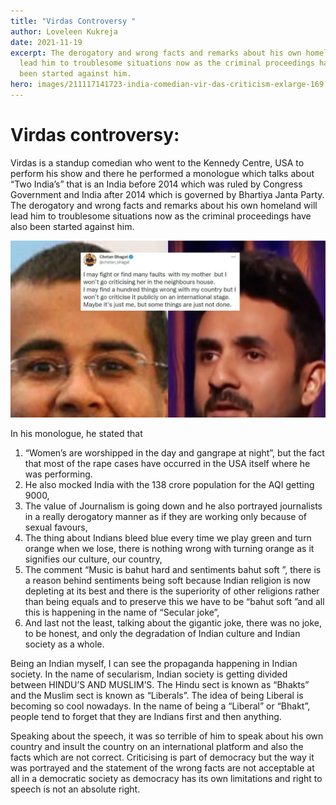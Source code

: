 ```yaml
---
title: "Virdas Controversy "
author: Loveleen Kukreja
date: 2021-11-19
excerpt: The derogatory and wrong facts and remarks about his own homeland will
  lead him to troublesome situations now as the criminal proceedings have also
  been started against him.
hero: images/211117141723-india-comedian-vir-das-criticism-exlarge-169.jpg
---
```

<!--StartFragment-->

# **Virdas controversy:**



Virdas is a standup comedian who went to the Kennedy Centre, USA to perform his show and there he performed a monologue which talks about “Two India’s” that is an India before 2014 which was ruled by Congress Government and India after 2014 which is governed by Bhartiya Janta Party. The derogatory and wrong facts and remarks about his own homeland will lead him to troublesome situations now as the criminal proceedings have also been started against him.

![](images/vir-das-two-indias-chetan-bhagat-163729697116x9.webp)

In his monologue, he stated that 

1. “Women’s are worshipped in the day and gangrape at night”, but the fact that most of the rape cases have occurred in the USA itself where he was performing.
2. He also mocked India with the 138 crore population for the AQI getting 9000,
3. The value of Journalism is going down and he also portrayed journalists in a really derogatory manner as if they are working only because of sexual favours,
4. The thing about Indians bleed blue every time we play green and turn orange when we lose, there is nothing wrong with turning orange as it signifies our culture, our country,
5. The comment “Music is bahut hard and sentiments bahut soft ”, there is a reason behind sentiments being soft because Indian religion is now depleting at its best and there is the superiority of other religions rather than being equals and to preserve this we have to be “bahut soft ”and all this is happening in the name of “Secular joke”,
6. And last not the least, talking about the gigantic joke, there was no joke, to be honest, and only the degradation of Indian culture and Indian society as a whole.



Being an Indian myself, I can see the propaganda happening in Indian society. In the name of secularism, Indian society is getting divided between HINDU’S AND MUSLIM’S. The Hindu sect is known as “Bhakts” and the Muslim sect is known as “Liberals”. The idea of being Liberal is becoming so cool nowadays. In the name of being a “Liberal” or “Bhakt”, people tend to forget that they are Indians first and then anything.



Speaking about the speech, it was so terrible of him to speak about his own country and insult the country on an international platform and also the facts which are not correct. Criticising is part of democracy but the way it was portrayed and the statement of the wrong facts are not acceptable at all in a democratic society as democracy has its own limitations and right to speech is not an absolute right.



<!--EndFragment-->